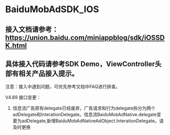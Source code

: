 
# BaiduMobAdSDK_IOS
## 接入文档请参考：https://union.baidu.com/miniappblog/sdk/iOSSDK.html

## 具体接入代码请参考SDK Demo，ViewController头部有相关产品接入提示。


注意：接入中遇到问题，可优先参考文档中FAQ进行排查。

V4.89 接口变更：
1. 信息流广告原有delegate已经废弃，广告请求和行为delegate拆分为两个adDelegate和InterationDelegate。信息流BaiduMobAdNative.delegate变更为adDelegate,新增BaiduMobAdNativeAdObject.InterationDelegate。请及时更换

